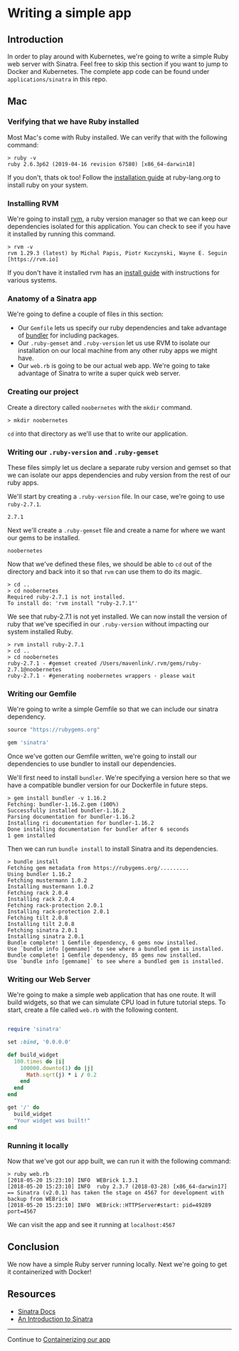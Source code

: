 # Writing a simple app
## Introduction
In order to play around with Kubernetes, we're going to write a simple Ruby web server with Sinatra. Feel free to skip this section if you want to jump to Docker and Kubernetes. The complete app code can be found under `applications/sinatra` in this repo.

## Mac
### Verifying that we have Ruby installed
Most Mac's come with Ruby installed. We can verify that with the following command:

```
> ruby -v
ruby 2.6.3p62 (2019-04-16 revision 67580) [x86_64-darwin18]
```

If you don't, thats ok too! Follow the [installation guide](https://www.ruby-lang.org/en/documentation/installation/) at ruby-lang.org to install ruby on your system.

### Installing RVM

We're going to install [rvm](https://rvm.io/), a ruby version manager so that we can keep our dependencies isolated for this application. You can check to see if you have it installed by running this command.

```
> rvm -v
rvm 1.29.3 (latest) by Michal Papis, Piotr Kuczynski, Wayne E. Seguin [https://rvm.io]
```

If you don't have it installed rvm has an [install guide](https://rvm.io/rvm/install) with instructions for various systems.


### Anatomy of a Sinatra app
We're going to define a couple of files in this section:

- Our `Gemfile` lets us specify our ruby dependencies and take advantage of [bundler](https://bundler.io/) for including packages.
- Our `.ruby-gemset` and `.ruby-version` let us use RVM to isolate our installation on our local machine from any other ruby apps we might have.
- Our `web.rb` is going to be our actual web app. We're going to take advantage of Sinatra to write a super quick web server.

### Creating our project
Create a directory called `noobernetes` with the `mkdir` command.

```
> mkdir noobernetes
```

`cd` into that directory as we'll use that to write our application.

### Writing our `.ruby-version` and `.ruby-gemset`
These files simply let us declare a separate ruby version and gemset so that we can isolate our apps dependencies and ruby version from the rest of our ruby apps.

We'll start by creating a `.ruby-version` file. In our case, we're going to use `ruby-2.7.1`.

```
2.7.1
```

Next we'll create a `.ruby-gemset` file and create a name for where we want our gems to be installed.

```
noobernetes
```

Now that we've defined these files, we should be able to `cd` out of the directory and back into it so that `rvm` can use them to do its magic.

```
> cd ..
> cd noobernetes
Required ruby-2.7.1 is not installed.
To install do: 'rvm install "ruby-2.7.1"'
```

We see that ruby-2.7.1 is not yet installed. We can now install the version of ruby that we've specified in our `.ruby-version` without impacting our system installed Ruby.

```
> rvm install ruby-2.7.1
> cd ..
> cd noobernetes
ruby-2.7.1 - #gemset created /Users/mavenlink/.rvm/gems/ruby-2.7.1@noobernetes
ruby-2.7.1 - #generating noobernetes wrappers - please wait
```

### Writing our Gemfile

We're going to write a simple Gemfile so that we can include our sinatra dependency. 

```ruby 
source "https://rubygems.org"

gem 'sinatra'
```

Once we've gotten our Gemfile written, we're going to install our dependencies to use bundler to install our dependencies.

We'll first need to install `bundler`. We're specifying a version here so that we have a compatible bundler version for our Dockerfile in future steps.

```
> gem install bundler -v 1.16.2
Fetching: bundler-1.16.2.gem (100%)
Successfully installed bundler-1.16.2
Parsing documentation for bundler-1.16.2
Installing ri documentation for bundler-1.16.2
Done installing documentation for bundler after 6 seconds
1 gem installed
```

Then we can run `bundle install` to install Sinatra and its dependencies.

```
> bundle install
Fetching gem metadata from https://rubygems.org/.........
Using bundler 1.16.2
Fetching mustermann 1.0.2
Installing mustermann 1.0.2
Fetching rack 2.0.4
Installing rack 2.0.4
Fetching rack-protection 2.0.1
Installing rack-protection 2.0.1
Fetching tilt 2.0.8
Installing tilt 2.0.8
Fetching sinatra 2.0.1
Installing sinatra 2.0.1
Bundle complete! 1 Gemfile dependency, 6 gems now installed.
Use `bundle info [gemname]` to see where a bundled gem is installed.
Bundle complete! 1 Gemfile dependency, 85 gems now installed.
Use `bundle info [gemname]` to see where a bundled gem is installed.
```

### Writing our Web Server
We're going to make a simple web application that has one route. It will build widgets, so that we can simulate CPU load in future tutorial steps. To start, create a file called `web.rb` with the following content.

```ruby

require 'sinatra'

set :bind, '0.0.0.0'

def build_widget
  100.times do |i|
    100000.downto(1) do |j|
      Math.sqrt(j) * i / 0.2
    end
  end
end

get '/' do
  build_widget
  "Your widget was built!"
end

```

### Running it locally
Now that we've got our app built, we can run it with the following command:

```
> ruby web.rb
[2018-05-20 15:23:10] INFO  WEBrick 1.3.1
[2018-05-20 15:23:10] INFO  ruby 2.3.7 (2018-03-28) [x86_64-darwin17]
== Sinatra (v2.0.1) has taken the stage on 4567 for development with backup from WEBrick
[2018-05-20 15:23:10] INFO  WEBrick::HTTPServer#start: pid=49289 port=4567
```

We can visit the app and see it running at `localhost:4567`

## Conclusion
We now have a simple Ruby server running locally. Next we're going to get it containerized with Docker!

## Resources
- [Sinatra Docs](http://sinatrarb.com/)
- [An Introduction to Sinatra](http://budiirawan.com/introduction-sinatra/)

---

Continue to [Containerizing our app](./3-containerizing-our-app.md)
